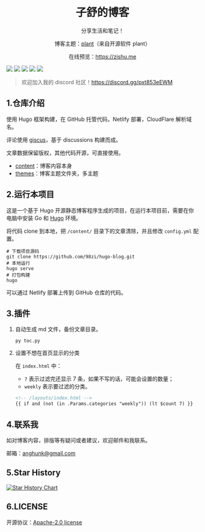 <h1 align="center"> 子舒的博客 </h1>
<p align="center">分享生活和笔记！</p>
<p align="center">博客主题：<a href="./themes/">plant</a>（来自开源软件 plant）</p>
<p align="center">在线预览：<a href="https://zishu.me" target="_blank">https://zishu.me</a></p>

![](https://img.shields.io/github/last-commit/98zi/hugo-blog)
![](https://img.shields.io/github/commit-activity/t/98zi/hugo-blog)
![](https://img.shields.io/github/forks/98zi/hugo-blog?style=flat)
![](https://img.shields.io/github/stars/98zi/hugo-blog?style=flat)
![](https://img.shields.io/github/license/98zi/hugo-blog)

> 欢迎加入我的 discord 社区！https://discord.gg/pxt853eEWM

## 1.仓库介绍

使用 Hugo 框架构建，在 GitHub 托管代码，Netlify 部署，CloudFlare 解析域名。

评论使用 [giscus](https://giscus.app/)，基于 discussions 构建而成。

文章数据保留版权，其他代码开源，可直接使用。

* [content](./content/)：博客内容本身
* [themes](./themes/)：博客主题文件夹，多主题

## 2.运行本项目

这是一个基于 Hugo 开源静态博客程序生成的项目，在运行本项目前，需要在你电脑中安装 Go 和 [Hugo](https://gohugo.io/documentation/) 环境。

将代码 clone 到本地，把 `/content/` 目录下的文章清除，并且修改 `config.yml` 配置。

```shell
# 下载项目源码
git clone https://github.com/98zi/hugo-blog.git
# 本地运行
hugo serve
# 打包构建
hugo
```

可以通过 Netlify 部署上传到 GitHub 仓库的代码。

## 3.插件

1. 自动生成 md 文件，备份文章目录。

    ```shell
    py toc.py
    ```

2. 设置不想在首页显示的分类

    在 `index.html` 中：
    - `7` 表示过滤完还显示 7 条，如果不写的话，可能会设置的数量；
    - `weekly` 表示要过滤的分类。

    ```html
    <!-- /layouts/index.html -->
    {{ if and (not (in .Params.categories "weekly")) (lt $count 7) }}
    ```

## 4.联系我

如对博客内容，排版等有疑问或者建议，欢迎邮件和我联系。

邮箱：anghunk@gmail.com

## 5.Star History

[![Star History Chart](https://api.star-history.com/svg?repos=98zi/hugo-blog&type=Date)](https://star-history.com/#98zi/hugo-blog&Date)

## 6.LICENSE

开源协议：[Apache-2.0 license](./LICENSE)